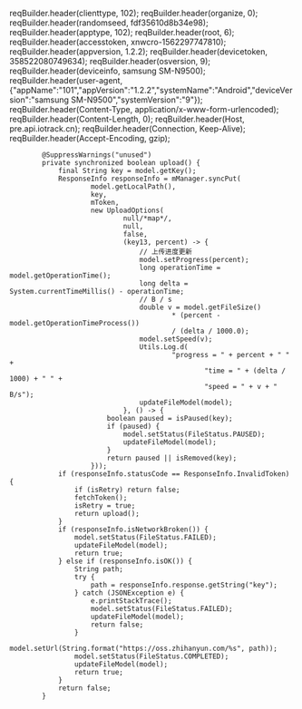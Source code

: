 reqBuilder.header(clienttype, 102);
reqBuilder.header(organize, 0);
reqBuilder.header(randomseed, fdf35610d8b34e98);
reqBuilder.header(apptype, 102);
reqBuilder.header(root, 6);
reqBuilder.header(accesstoken, xnwcro-1562297747810);
reqBuilder.header(appversion, 1.2.2);
reqBuilder.header(devicetoken, 358522080749634);
reqBuilder.header(osversion, 9);
reqBuilder.header(deviceinfo, samsung SM-N9500);
reqBuilder.header(user-agent, {"appName":"101","appVersion":"1.2.2","systemName":"Android","deviceVersion":"samsung SM-N9500","systemVersion":"9"});
reqBuilder.header(Content-Type, application/x-www-form-urlencoded);
reqBuilder.header(Content-Length, 0);
reqBuilder.header(Host, pre.api.iotrack.cn);
reqBuilder.header(Connection, Keep-Alive);
reqBuilder.header(Accept-Encoding, gzip);




            @SuppressWarnings("unused")
            private synchronized boolean upload() {
                final String key = model.getKey();
                ResponseInfo responseInfo = mManager.syncPut(
                        model.getLocalPath(),
                        key,
                        mToken,
                        new UploadOptions(
                                null/*map*/,
                                null,
                                false,
                                (key13, percent) -> {
                                    // 上传进度更新
                                    model.setProgress(percent);
                                    long operationTime = model.getOperationTime();
                                    long delta = System.currentTimeMillis() - operationTime;
                                    // B / s
                                    double v = model.getFileSize()
                                            * (percent - model.getOperationTimeProcess())
                                            / (delta / 1000.0);
                                    model.setSpeed(v);
                                    Utils.Log.d(
                                            "progress = " + percent + " " +
                                                    "time = " + (delta / 1000) + " " +
                                                    "speed = " + v + " B/s");
                                    updateFileModel(model);
                                }, () -> {
                            boolean paused = isPaused(key);
                            if (paused) {
                                model.setStatus(FileStatus.PAUSED);
                                updateFileModel(model);
                            }
                            return paused || isRemoved(key);
                        }));
                if (responseInfo.statusCode == ResponseInfo.InvalidToken) {
                    if (isRetry) return false;
                    fetchToken();
                    isRetry = true;
                    return upload();
                }
                if (responseInfo.isNetworkBroken()) {
                    model.setStatus(FileStatus.FAILED);
                    updateFileModel(model);
                    return true;
                } else if (responseInfo.isOK()) {
                    String path;
                    try {
                        path = responseInfo.response.getString("key");
                    } catch (JSONException e) {
                        e.printStackTrace();
                        model.setStatus(FileStatus.FAILED);
                        updateFileModel(model);
                        return false;
                    }
                    model.setUrl(String.format("https://oss.zhihanyun.com/%s", path));
                    model.setStatus(FileStatus.COMPLETED);
                    updateFileModel(model);
                    return true;
                }
                return false;
            }